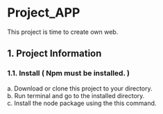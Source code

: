 # Project_APP
This project is time to create own web.

## 1. Project Information
### 1.1. Install ( Npm must be installed. )  
 a. Download or clone this project to your directory.  
 b. Run terminal and go to the installed directory.  
 c. Install the node package using the this command.  
 
